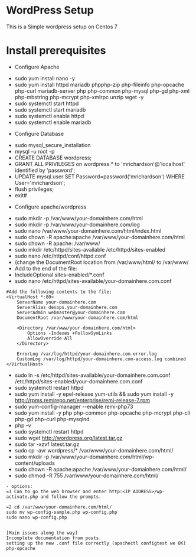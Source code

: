 # WordPress Setup 
This is a Simple wordpress setup on Centos 7 


# Install prerequisites 

* Configure Apache 
- sudo yum install nano -y
- sudo yum install httpd mariadb phpphp-zip php-fileinfo  php-opcache php-curl mariadb-server php php-common php-mysql php-gd php-xml php-mbstring php-mcrypt php-xmlrpc unzip wget -y
- sudo systemctl start httpd
- sudo systemctl start mariadb
- sudo systemctl enable httpd
- sudo systemctl enable mariadb

* Configure Database
- sudo mysql_secure_installation
- mysql -u root -p
- CREATE DATABASE wordpress;
- GRANT ALL PRIVILEGES on wordpress.* to 'mrichardson'@'localhost' identified by 'password';
- UPDATE mysql.user SET Password=password('mrichardson') WHERE User='mrichardson';
- flush privileges;
- exit#

* Configure apache/wordpress 
- sudo mkdir -p /var/www/your-domainhere.com/html
- sudo mkdir -p /var/www/your-domainhere.com/log
- sudo nano /var/www/your-domainhere.com/html/index.html
- sudo chown -R apache:apache /var/www/your-domainhere.com/html
- sudo chown -R apache: /var/www/
- sudo mkdir /etc/httpd/sites-available /etc/httpd/sites-enabled
- sudo nano /etc/httpd/conf/httpd.conf
- (change the DocumentRoot location from /var/www/html/ to /var/www/
- Add to the end of the file:
- IncludeOptional sites-enabled/*.conf
- sudo nano /etc/httpd/sites-available/your-domainhere.com.conf

```
#Add the following contents to the file:
<VirtualHost *:80>
    ServerName your-domainhere.com
    ServerAlias devops.your-domainhere.com
    ServerAdmin webmaster@your-domainhere.com
    DocumentRoot /var/www/your-domainhere.com/html

    <Directory /var/www/your-domainhere.com/html>
        Options -Indexes +FollowSymLinks
        AllowOverride All
    </Directory>

    ErrorLog /var/log/httpd/your-domainhere.com-error.log
    CustomLog /var/log/httpd/your-domainhere.com-access.log combined
</VirtualHost>
```

- sudo ln -s /etc/httpd/sites-available/your-domainhere.com.conf /etc/httpd/sites-enabled/your-domainhere.com.conf
- sudo systemctl restart httpd
- sudo yum install -y epel-release yum-utils && sudo yum install -y http://rpms.remirepo.net/enterprise/remi-release-7.rpm
- sudo yum-config-manager --enable remi-php73
- sudo yum install -y php php-common php-opcache php-mcrypt php-cli php-gd php-curl php-mysqlnd
- php -v
- sudo systemctl restart httpd
- sudo wget http://wordpress.org/latest.tar.gz
- sudo tar -xzvf latest.tar.gz
- sudo cp -avr wordpress/* /var/www/your-domainhere.com/html/
- sudo mkdir -p /var/www/your-domainhere.com/html/wp-content/uploads
- sudo chown -R apache:apache /var/www/your-domainhere.com/html/
- sudo chmod -R 755 /var/www/your-domainhere.com/html/

```
- options:
=1 Can to go the web browser and enter http:<IP ADDRESS>/wp-activate.php and follow the prompts.

=2 cd /var/www/your-domainhere.com/html/
sudo mv wp-config-sample.php wp-config.php
sudo nano wp-config.php


[Main issues along the way]
Incomplete documentation from posts.
setting up the new .conf file correctly (apachectl configtest we OK) php-opcache
```
